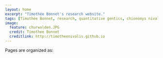 ```yaml
---
layout: home
excerpt: "Timothée Bonnet's research website."
tags: [Timothée Bonnet, research, quantitative gentics, chionomys nivalis, snow vole, home]
image:
  feature: churwalden.JPG
  credit: Timothee Bonnet
  creditlink: http://timotheenivalis.github.io
---
```


Pages are organized as:
